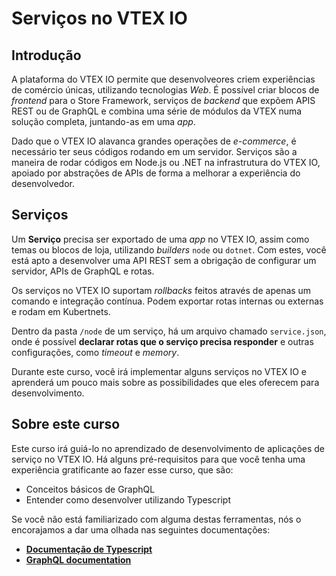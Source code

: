 # Serviços no VTEX IO

## Introdução

A plataforma do VTEX IO permite que desenvolveores criem experiências de comércio únicas, utilizando tecnologias _Web_. É possível criar blocos de _frontend_ para o Store Framework, serviços de _backend_ que expõem APIS REST ou de GraphQL e combina uma série de módulos da VTEX numa solução completa, juntando-as em uma _app_.

Dado que o VTEX IO alavanca grandes operações de _e-commerce_, é necessário ter seus códigos rodando em um servidor. Serviços são a maneira de rodar códigos em Node.js ou .NET na infrastrutura do VTEX IO, apoiado por abstrações de APIs de forma a melhorar a experiência do desenvolvedor.

## Serviços

Um **Serviço** precisa ser exportado de uma _app_ no VTEX IO, assim como temas ou blocos de loja, utilizando _builders_ `node` ou `dotnet`. Com estes, você está apto a desenvolver uma API REST sem a obrigação de configurar um servidor, APIs de GraphQL e rotas.

Os serviços no VTEX IO suportam _rollbacks_ feitos através de apenas um comando e integração contínua. Podem exportar rotas internas ou externas e rodam em Kubertnets.

Dentro da pasta `/node` de um serviço, há um arquivo chamado `service.json`, onde é possível **declarar rotas que o serviço precisa responder** e outras configurações, como _timeout_ e _memory_.

Durante este curso, você irá implementar alguns serviços no VTEX IO e aprenderá um pouco mais sobre as possibilidades que eles oferecem para desenvolvimento.

## Sobre este curso
Este curso irá guiá-lo no aprendizado de desenvolvimento de aplicações de serviço no VTEX IO. Há alguns pré-requisitos para que você tenha uma experiência gratificante ao fazer esse curso, que são:
- Conceitos básicos de GraphQL
- Entender como desenvolver utilizando Typescript

Se você não está familiarizado com alguma destas ferramentas, nós o encorajamos a dar uma olhada nas seguintes documentações:
- [**Documentação de Typescript**](https://www.typescriptlang.org/)
- [**GraphQL documentation**](https://graphql.org/learn/)
